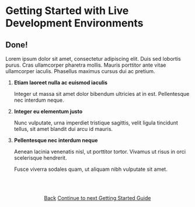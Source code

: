 # Getting Started with Live Development Environments

## Done!

Lorem ipsum dolor sit amet, consectetur adipiscing elit. Duis sed lobortis purus. Cras ullamcorper pharetra mollis. Mauris porttitor ante vitae ullamcorper iaculis. Phasellus maximus cursus dui ac pretium. 

1. **Etiam laoreet nulla ac euismod iaculis**

   Integer ut massa sit amet dolor bibendum ultricies at in est. Pellentesque nec interdum neque. 
   
2. **Integer eu elementum justo**
   
   Nunc vulputate, urna imperdiet tristique sagittis, velit ligula tincidunt tellus, sit amet blandit dui arcu id mauris. 
   
3. **Pellentesque nec interdum neque** 

   Aenean lacinia venenatis nisl, ut porttitor tortor. Vivamus ut risus in orci scelerisque hendrerit. 
   
   Fusce viverra sodales quam, ut aliquam nibh vulputate sit amet.
   
   
<html>
<head>
<link rel="stylesheet" href="/styles/styles.css">
</head>
<body>

<br/><br/>

<center>

<a href="/gettingstarted/next-steps/dev-envs/step-5.html" class="buttongen small">Back</a>
<a href="/gettingstarted/next-steps.html#making-changes-to-a-project" class="buttongen small">Continue to next Getting Started Guide</a>

</center>

<br/><br/>

</body>
</html>
